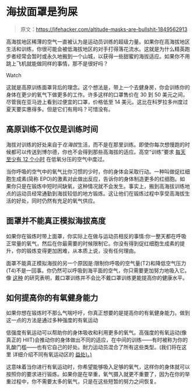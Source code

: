 # 海拔面罩是狗屎

> 原文：<https://lifehacker.com/altitude-masks-are-bullshit-1849562913>

高海拔地区稀薄的空气一直被认为是运动员训练的超级力量。如果你在高海拔地区生活和训练，你很可能会被低海拔地区的对手打得落花流水。这就是为什么精英跑步者经常会暂时或永久地搬到一个山城，以获得一些甜蜜的海拔适应。如果你不用跳上飞机就能做同样的事情，那不是很好吗？

Watch

这就是高原训练面罩背后的理念。这个想法是，带上一个去健身房，你会训练你的身体在更少的氧气下做更多的工作。许多这样的口罩售价在 30 到 50 美元之间，尽管我在亚马逊上看到过便宜的口罩，价格低至 14 美元。这比在科罗拉多州度过夏天要实惠得多。但是它们有用吗？可惜没有。

## 高原训练不仅仅是训练时间

海拔对训练的好处来自于*在海拔*生活，而不是在那里训练。即使你每次想慢跑的时候都可以传送到博尔德，你也不会得到那些高海拔的适应。高空“训练”要求 [每天至少有 12 个小时](https://utswmed.org/medblog/high-altitude-training/) 在低氧分压的空气中度过。

当你呼吸的空气中的氧气比你习惯的少时，你的身体会采取行动。一种叫做促红细胞生成素(简称 EPO)的激素对此做出反应，告诉你的身体制造更多的红细胞。如果你只是在锻炼中短时间缺氧，这种情况就不会发生。事实上，搬到高海拔训练地点的运动员经常通勤到海拔较低的地方锻炼。这让他们在锻炼过程中享受高海拔生活的好处，同时仍然有充足的氧气供应。

## 面罩并不能真正模拟海拔高度

如果你在锻炼时带上面罩，你实际上在做与运动员相反的事情:你一整天都在呼吸正常量的氧气，然后在你最需要的时候限制它。你没有得到促红细胞生成素的提升，你的锻炼变得更加困难，从本质上说，没有任何理由。

面罩不能真正模拟海拔的另一个原因是:限制你呼吸的空气量(T2)和降低空气压力(T4)不是一回事。你仍然可以呼吸到海平面的空气，你只需要更加努力地吸入它。像 [这种](https://digitalcommons.wku.edu/cgi/viewcontent.cgi?article=1899&context=ijes) 的研究表明，戴口罩训练并不会比不戴口罩训练更能提高你的健康水平。

## 如何提高你的有氧健身能力

如果你想在锻炼时不那么气喘吁吁，你真正想要的是提高你的有氧健身能力。做到这一点的方法是通过多种强度的有氧运动

低强度有氧运动可以帮助你的身体吸收和利用更多的氧气。高强度的有氧运动(像真正的 HIIT)会推动你的身体做出不同的适应，在中间的训练——有时被称为你的乳酸门槛——也有它自己的好处。耐力运动员混合了所有这些类型。(我们将在这里 详细介绍不同有氧运动区的 [益处)。)](https://lifehacker.com/what-are-heart-rate-zones-and-how-can-you-find-yours-1848061616)

这意味着当你进行有氧运动时，你希望能够吸入足够的氧气，这样你的身体就可以按照你的要求进行锻炼。如果你是在举重，氧气摄入就更不重要了，因为在你的举重过程中，你不需要太多的氧气，只是在这些短暂的努力之间恢复。